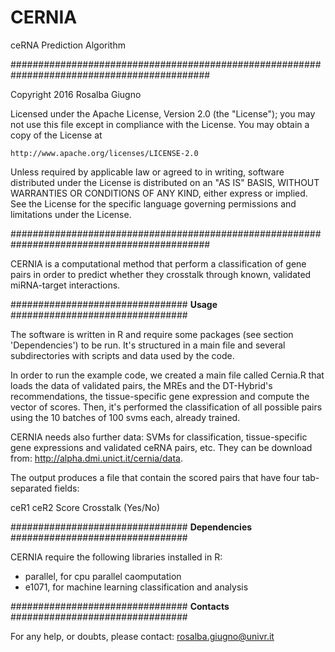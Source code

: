 # CERNIA
ceRNA Prediction Algorithm

############################################################################################

Copyright 2016 Rosalba Giugno

Licensed under the Apache License, Version 2.0 (the "License");
you may not use this file except in compliance with the License.
You may obtain a copy of the License at

    http://www.apache.org/licenses/LICENSE-2.0

Unless required by applicable law or agreed to in writing, software
distributed under the License is distributed on an "AS IS" BASIS,
WITHOUT WARRANTIES OR CONDITIONS OF ANY KIND, either express or implied.
See the License for the specific language governing permissions and
limitations under the License.

############################################################################################

CERNIA is a computational method that perform a classification of gene pairs in order to
predict whether they crosstalk through known, validated miRNA-target interactions.


################################
   **Usage**
################################

The software is written in R and require some packages (see section 'Dependencies') to be run.
It's structured in a main file and several subdirectories with scripts and data used by the code.

In order to run the example code, we created a main file called Cernia.R that loads the data
of validated pairs, the MREs and the DT-Hybrid's recommendations, the tissue-specific
gene expression and compute the vector of scores. Then, it's performed the classification
of all possible pairs using the 10 batches of 100 svms each, already trained.

CERNIA needs also further data: SVMs for classification, tissue-specific gene expressions and
validated ceRNA pairs, etc. They can be download from: http://alpha.dmi.unict.it/cernia/data.

The output produces a file that contain the scored pairs that have four tab-separated fields:

ceR1	ceR2	Score	Crosstalk (Yes/No)


################################
   **Dependencies**
################################

CERNIA require the following libraries installed in R:
 - parallel, for cpu parallel caomputation
 - e1071, for machine learning classification and analysis
 

################################
   **Contacts**
################################

For any help, or doubts, please contact: rosalba.giugno@univr.it
